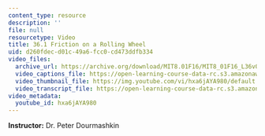 ```yaml
---
content_type: resource
description: ''
file: null
resourcetype: Video
title: 36.1 Friction on a Rolling Wheel
uid: d260fdec-d01c-49a6-fcc0-cd473ddfb334
video_files:
  archive_url: https://archive.org/download/MIT8.01F16/MIT8_01F16_L36v02_360p.mp4
  video_captions_file: https://open-learning-course-data-rc.s3.amazonaws.com/8-01sc-classical-mechanics-fall-2016/f2177292ae8456629cd547e897575bc7_hxa6jAYA980.vtt
  video_thumbnail_file: https://img.youtube.com/vi/hxa6jAYA980/default.jpg
  video_transcript_file: https://open-learning-course-data-rc.s3.amazonaws.com/8-01sc-classical-mechanics-fall-2016/7a68bd30efad5dfb2ecc00de312bd1f5_hxa6jAYA980.pdf
video_metadata:
  youtube_id: hxa6jAYA980
---
```


**Instructor:** Dr. Peter Dourmashkin